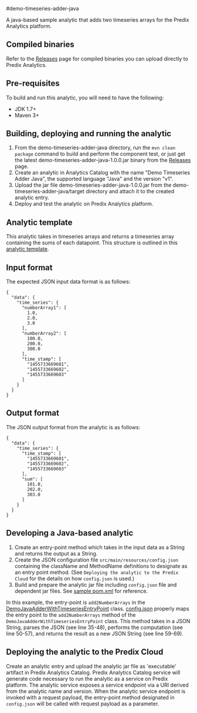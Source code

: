 #demo-timeseries-adder-java

A java-based sample analytic that adds two timeseries arrays for the Predix Analytics platform.

## Compiled binaries
Refer to the [Releases](https://github.com/PredixDev/predix-analytics-sample/releases) page for compiled binaries you can upload directly to Predix Analytics.

## Pre-requisites
To build and run this analytic, you will need to have the following:

- JDK 1.7+
- Maven 3+

## Building, deploying and running the analytic
1. From the demo-timeseries-adder-java directory, run the `mvn clean package` command to build and perform the component test, or just get the latest demo-timeseries-adder-java-1.0.0.jar binary from the [Releases](https://github.com/PredixDev/predix-analytics-sample/releases) page.
2. Create an analytic in Analytics Catalog with the name "Demo Timeseries Adder Java", the supported language "Java" and the version "v1".
3. Upload the jar file demo-timeseries-adder-java-1.0.0.jar from the demo-timeseries-adder-java/target directory and attach it to the created analytic entry.
4. Deploy and test the analytic on Predix Analytics platform.

## Analytic template
This analytic takes in timeseries arrays and returns a timeseries array containing the sums of each datapoint. This structure is outlined in this [analytic template](demo-timeseries-adder-template.json).

## Input format
The expected JSON input data format is as follows:
```
{
  "data": {
    "time_series": {
      "numberArray1": [
        1.0,
        2.0,
        3.0
      ],
      "numberArray2": [
        100.0,
        200.0,
        300.0
      ],
      "time_stamp": [
        "1455733669601",
        "1455733669602",
        "1455733669603"
      ]
    }
  }
}
```

## Output format
The JSON output format from the analytic is as follows:
```
{
  "data": {
    "time_series": {
      "time_stamp": [
        "1455733669601",
        "1455733669602",
        "1455733669603"
      ],
      "sum": [
        101.0,
        202.0,
        303.0
      ]
    }
  }
}
```

## Developing a Java-based analytic
1. Create an entry-point method which takes in the input data as a String and returns the output as a String.
2. Create the JSON configuration file `src/main/resources/config.json` containing the className and MethodName definitions to designate as an entry point method.  (See `Deploying the analytic to the Predix Cloud` for the details on how `config.json` is used.)
3. Build and prepare the analytic jar file including `config.json` file and dependent jar files. See [sample pom.xml](pom.xml) for reference.

In this example, the entry-point is `add2NumberArrays` in the [DemoJavaAdderWithTimeseriesEntryPoint](src/main/java/com/ge/predix/analytics/demo/java/DemoJavaAdderWithTimeseriesEntryPoint.java ) class.
[config.json](src/main/resources/config.json) properly maps the entry point to the `add2NumberArrays` method of the `DemoJavaAdderWithTimeseriesEntryPoint` class.
This method takes in a JSON String, parses the JSON (see line 35-48), performs the computation (see line 50-57), and returns the result as a new JSON String (see line 59-69).

## Deploying the analytic to the Predix Cloud
Create an analytic entry and upload the analytic jar file as 'executable' artifact in Predix Analytics Catalog. Predix Analytics Catalog service will generate code necessary to run the analytic as a service on Predix platform. The analytic service exposes a service endpoint via a URI derived from the analytic name and version.  When the analytic service endpoint is invoked with a request payload, the entry-point method designated in `config.json` will be called with request payload as a parameter.


